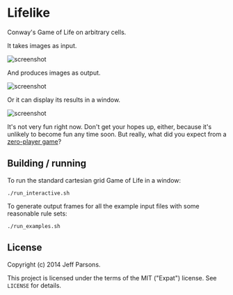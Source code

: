 Lifelike
========

Conway's Game of Life on arbitrary cells.

It takes images as input.

![screenshot](https://raw.githubusercontent.com/slashgrin/lifelike/master/readme_in.png)

And produces images as output.

![screenshot](https://raw.githubusercontent.com/slashgrin/lifelike/master/readme_out.png)

Or it can display its results in a window.

![screenshot](https://raw.githubusercontent.com/slashgrin/lifelike/master/readme_window.png)

It's not very fun right now. Don't get your hopes up, either, because it's unlikely to become fun any time soon. But really, what did you expect from a [zero-player game](http://en.wikipedia.org/wiki/Conway%27s_Game_of_Life)?


Building / running
------------------

To run the standard cartesian grid Game of Life in a window:

```
./run_interactive.sh
```

To generate output frames for all the example input files with some reasonable rule sets:

```
./run_examples.sh
```


License
-------

Copyright (c) 2014 Jeff Parsons.

This project is licensed under the terms of the MIT ("Expat") license. See `LICENSE` for details.